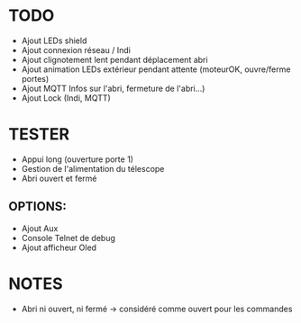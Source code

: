 TODO
====
- Ajout LEDs shield
- Ajout connexion réseau / Indi
- Ajout clignotement lent pendant déplacement abri
- Ajout animation LEDs extérieur pendant attente (moteurOK, ouvre/ferme portes)
- Ajout MQTT Infos sur l'abri, fermeture de l'abri...)
- Ajout Lock (Indi, MQTT)

TESTER
======
- Appui long (ouverture porte 1)
- Gestion de l'alimentation du télescope
- Abri ouvert et fermé 

OPTIONS:
--------
- Ajout Aux
- Console Telnet de debug
- Ajout afficheur Oled

NOTES
=====
- Abri ni ouvert, ni fermé -> considéré comme ouvert pour les commandes
